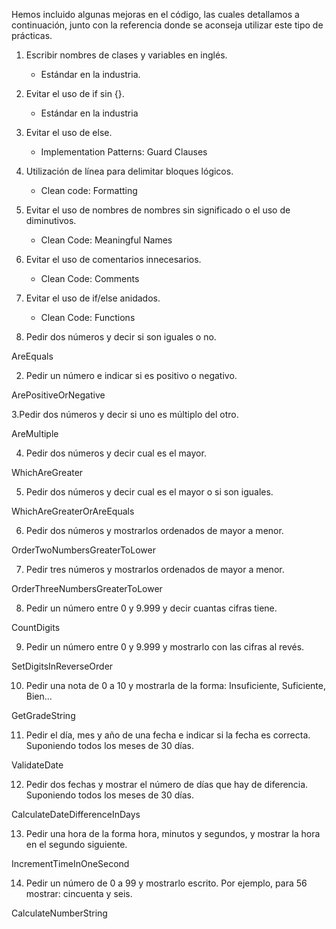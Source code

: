 Hemos incluido algunas mejoras en el código, las cuales detallamos a continuación, junto con la referencia donde se aconseja utilizar este tipo de prácticas.

1. Escribir nombres de clases y variables en inglés.
    - Estándar en la industria.
1. Evitar el uso de if sin {}.
    - Estándar en la industria
1. Evitar el uso de else.
    - Implementation Patterns: Guard Clauses        
1. Utilización de línea para delimitar bloques lógicos.
    - Clean code: Formatting
1. Evitar el uso de nombres de nombres sin significado o el uso de diminutivos.
    - Clean Code: Meaningful Names 
1. Evitar el uso de comentarios innecesarios.
    - Clean Code: Comments
1. Evitar el uso de if/else anidados.
    - Clean Code: Functions

1. Pedir dos números y decir si son iguales o no.

AreEquals

2. Pedir un número e indicar si es positivo o negativo.

ArePositiveOrNegative

3.Pedir dos números y decir si uno es múltiplo del otro.

AreMultiple

4. Pedir dos números y decir cual es el mayor.

WhichAreGreater

5. Pedir dos números y decir cual es el mayor o si son iguales.

WhichAreGreaterOrAreEquals

6. Pedir dos números y mostrarlos ordenados de mayor a menor.

OrderTwoNumbersGreaterToLower

7. Pedir tres números y mostrarlos ordenados de mayor a menor.

OrderThreeNumbersGreaterToLower

8. Pedir un número entre 0 y 9.999 y decir cuantas cifras tiene.

CountDigits

9. Pedir un número entre 0 y 9.999 y mostrarlo con las cifras al revés.

SetDigitsInReverseOrder

10. Pedir una nota de 0 a 10 y mostrarla de la forma: Insuficiente, Suficiente, Bien...

GetGradeString

11. Pedir el día, mes y año de una fecha e indicar si la fecha es correcta. Suponiendo todos los meses de
30 días.

ValidateDate

12. Pedir dos fechas y mostrar el número de días que hay de diferencia. Suponiendo todos los meses de 30
días.

CalculateDateDifferenceInDays

13. Pedir una hora de la forma hora, minutos y segundos, y mostrar la hora en el segundo siguiente.

IncrementTimeInOneSecond

14. Pedir un número de 0 a 99 y mostrarlo escrito. Por ejemplo, para 56 mostrar: cincuenta y seis.

CalculateNumberString